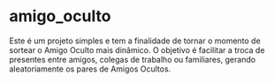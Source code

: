 # amigo_oculto

Este é um projeto simples e tem a finalidade de tornar o momento de sortear o Amigo Oculto mais dinâmico.
O objetivo é facilitar a troca de presentes entre amigos, colegas de trabalho ou familiares, gerando aleatoriamente os pares de Amigos Ocultos.
